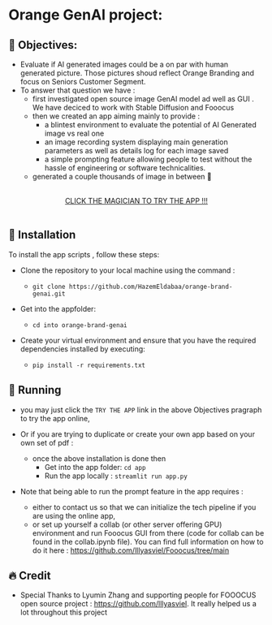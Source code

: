 
# Orange GenAI project: 

## 🎯 Objectives:
- Evaluate if AI generated images could be a on par with human generated picture. Those pictures shoud reflect Orange Branding and focus on Seniors Customer Segment.
- To answer that question we have : 
    - first investigated open source image GenAI model ad well as GUI . We have deciced to work with Stable Diffusion and Fooocus
    - then we created an app aiming mainly to provide : 
        - a blintest environment to evaluate the potential of AI Generated image vs real one
        - an image recording system displaying main generation parameters as well as details log for each image saved
        - a simple prompting feature allowing people to test without the hassle of engineering or software technicalities. 
    - generated a couple thousands of image in between 🚀

<br>

<div align="center">
  <a href="https://orangeblindtest.streamlit.app/">CLICK THE MAGICIAN TO TRY THE APP !!!</a>
</div>

<br>



## 🔧 Installation

To install the app scripts , follow these steps:

- Clone the repository to your local machine using the command :
    - `git clone https://github.com/HazemEldabaa/orange-brand-genai.git`
    
- Get into the appfolder: 
    - `cd into orange-brand-genai`
    
- Create your virtual environment and ensure that you have the required dependencies installed by executing:
    - `pip install -r requirements.txt`


    

## 👟 Running
- you may just click the `TRY THE APP` link in the above Objectives pragraph to try the app online,

- Or if you are trying to duplicate or create your own app based on your own set of pdf : 
    - once the above installation is done then 
        - Get into the app folder: `cd app`
        - Run the app locally : `streamlit run app.py`

- Note that being able to run the prompt feature in the app requires : 
    - either to contact us so that we can initialize the tech pipeline if you are using the online app,
    - or set up yourself a collab (or other server offering GPU) environment and run Fooocus GUI from there (code for collab can be found in the collab.ipynb file). You can find full information on how to do it here : https://github.com/lllyasviel/Fooocus/tree/main 




## 🔥 Credit
- Special Thanks to Lyumin Zhang and supporting people for FOOOCUS open source project :  https://github.com/lllyasviel. It really helped us a lot throughout this project
